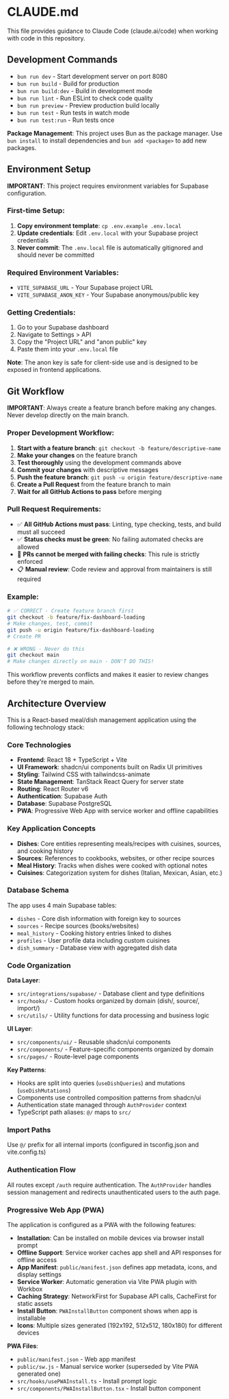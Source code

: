 # CLAUDE.md

This file provides guidance to Claude Code (claude.ai/code) when working with code in this repository.

## Development Commands

- `bun run dev` - Start development server on port 8080
- `bun run build` - Build for production
- `bun run build:dev` - Build in development mode
- `bun run lint` - Run ESLint to check code quality
- `bun run preview` - Preview production build locally
- `bun run test` - Run tests in watch mode
- `bun run test:run` - Run tests once

**Package Management**: This project uses Bun as the package manager. Use `bun install` to install dependencies and `bun add <package>` to add new packages.

## Environment Setup

**IMPORTANT**: This project requires environment variables for Supabase configuration.

### First-time Setup:
1. **Copy environment template**: `cp .env.example .env.local`
2. **Update credentials**: Edit `.env.local` with your Supabase project credentials
3. **Never commit**: The `.env.local` file is automatically gitignored and should never be committed

### Required Environment Variables:
- `VITE_SUPABASE_URL` - Your Supabase project URL
- `VITE_SUPABASE_ANON_KEY` - Your Supabase anonymous/public key

### Getting Credentials:
1. Go to your Supabase dashboard
2. Navigate to Settings > API
3. Copy the "Project URL" and "anon public" key
4. Paste them into your `.env.local` file

**Note**: The anon key is safe for client-side use and is designed to be exposed in frontend applications.

## Git Workflow

**IMPORTANT**: Always create a feature branch before making any changes. Never develop directly on the main branch.

### Proper Development Workflow:
1. **Start with a feature branch**: `git checkout -b feature/descriptive-name`
2. **Make your changes** on the feature branch
3. **Test thoroughly** using the development commands above
4. **Commit your changes** with descriptive messages
5. **Push the feature branch**: `git push -u origin feature/descriptive-name`
6. **Create a Pull Request** from the feature branch to main
7. **Wait for all GitHub Actions to pass** before merging

### Pull Request Requirements:
- ✅ **All GitHub Actions must pass**: Linting, type checking, tests, and build must all succeed
- ✅ **Status checks must be green**: No failing automated checks are allowed
- 🚫 **PRs cannot be merged with failing checks**: This rule is strictly enforced
- 📋 **Manual review**: Code review and approval from maintainers is still required

### Example:
```bash
# ✅ CORRECT - Create feature branch first
git checkout -b feature/fix-dashboard-loading
# Make changes, test, commit
git push -u origin feature/fix-dashboard-loading
# Create PR

# ❌ WRONG - Never do this
git checkout main
# Make changes directly on main - DON'T DO THIS!
```

This workflow prevents conflicts and makes it easier to review changes before they're merged to main.

## Architecture Overview

This is a React-based meal/dish management application using the following technology stack:

### Core Technologies
- **Frontend**: React 18 + TypeScript + Vite
- **UI Framework**: shadcn/ui components built on Radix UI primitives
- **Styling**: Tailwind CSS with tailwindcss-animate
- **State Management**: TanStack React Query for server state
- **Routing**: React Router v6
- **Authentication**: Supabase Auth
- **Database**: Supabase PostgreSQL
- **PWA**: Progressive Web App with service worker and offline capabilities

### Key Application Concepts
- **Dishes**: Core entities representing meals/recipes with cuisines, sources, and cooking history
- **Sources**: References to cookbooks, websites, or other recipe sources
- **Meal History**: Tracks when dishes were cooked with optional notes
- **Cuisines**: Categorization system for dishes (Italian, Mexican, Asian, etc.)

### Database Schema
The app uses 4 main Supabase tables:
- `dishes` - Core dish information with foreign key to sources
- `sources` - Recipe sources (books/websites) 
- `meal_history` - Cooking history entries linked to dishes
- `profiles` - User profile data including custom cuisines
- `dish_summary` - Database view with aggregated dish data

### Code Organization

**Data Layer**:
- `src/integrations/supabase/` - Database client and type definitions
- `src/hooks/` - Custom hooks organized by domain (dish/, source/, import/)
- `src/utils/` - Utility functions for data processing and business logic

**UI Layer**:
- `src/components/ui/` - Reusable shadcn/ui components
- `src/components/` - Feature-specific components organized by domain
- `src/pages/` - Route-level page components

**Key Patterns**:
- Hooks are split into queries (`useDishQueries`) and mutations (`useDishMutations`)
- Components use controlled composition patterns from shadcn/ui
- Authentication state managed through `AuthProvider` context
- TypeScript path aliases: `@/` maps to `src/`

### Import Paths
Use `@/` prefix for all internal imports (configured in tsconfig.json and vite.config.ts)

### Authentication Flow
All routes except `/auth` require authentication. The `AuthProvider` handles session management and redirects unauthenticated users to the auth page.

### Progressive Web App (PWA)
The application is configured as a PWA with the following features:
- **Installation**: Can be installed on mobile devices via browser install prompt
- **Offline Support**: Service worker caches app shell and API responses for offline access
- **App Manifest**: `public/manifest.json` defines app metadata, icons, and display settings
- **Service Worker**: Automatic generation via Vite PWA plugin with Workbox
- **Caching Strategy**: NetworkFirst for Supabase API calls, CacheFirst for static assets
- **Install Button**: `PWAInstallButton` component shows when app is installable
- **Icons**: Multiple sizes generated (192x192, 512x512, 180x180) for different devices

**PWA Files**:
- `public/manifest.json` - Web app manifest
- `public/sw.js` - Manual service worker (superseded by Vite PWA generated one)
- `src/hooks/usePWAInstall.ts` - Install prompt logic
- `src/components/PWAInstallButton.tsx` - Install button component